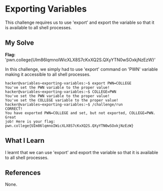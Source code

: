 # Exporting Variables
This challenge requires us to use 'export' and export the variable so that it is available to all shell processes.
## My Solve
**Flag:** 'pwn.college{UIm86lqmnoIWicXLX8S7cKxXQ2S.QXyYTN0wSOxkjNzEzW}'

In this challenge, we simply had to use 'export' command on 'PWN' variable making it accessible to all shell processes.
```
hacker@variables~exporting-variables:~$ export PWN=COLLEGE
You've set the PWN variable to the proper value!
hacker@variables~exporting-variables:~$ COLLEGE=PWN
You've set the PWN variable to the proper value!
You've set the COLLEGE variable to the proper value!
hacker@variables~exporting-variables:~$ /challenge/run
CORRECT!
You have exported PWN=COLLEGE and set, but not exported, COLLEGE=PWN. Great
job! Here is your flag:
pwn.college{UIm86lqmnoIWicXLX8S7cKxXQ2S.QXyYTN0wSOxkjNzEzW}
```

## What I Learn
I learnt that we can  use 'export' and export the variable so that it is available to all shell processes.
## References
None.
